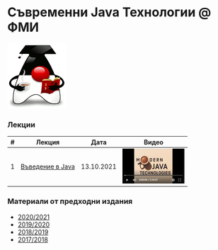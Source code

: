 # Съвременни Java Технологии @ ФМИ

![Java 17](web/images/java-17.png)

### Лекции

| # | Лекция                                                                                                           | Дата       | Видео |
|---| ---------------------------------------------------------------------------------------------------------------- |:----------:|:------:|
| 1 | [Въведение в Java](https://fmi.github.io/java-course/01-intro-to-java/lecture/slides.html)                   | 13.10.2021 | [![Video](web/images/mjt-on-youtube.png)](https://youtu.be/ZeQC_pJhwyY) |

### Материали от предходни издания

- [2020/2021](https://github.com/fmi/java-course/tree/mjt-2020-2021)
- [2019/2020](https://github.com/fmi/java-course/tree/mjt-2019-2020)
- [2018/2019](https://github.com/fmi/java-course/tree/mjt-2018-2019)
- [2017/2018](https://github.com/fmi/java-course/tree/mjt-2017-2018)
